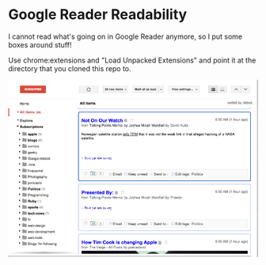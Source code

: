 Google Reader Readability
=========================

I cannot read what's going on in Google Reader anymore, so I put some
boxes around stuff!

Use chrome:extensions and "Load Unpacked Extensions" and point it at the
directory that you cloned this repo to.

![Screenshot](https://github.com/dpmcnevin/google_reader_readability/raw/master/screenshot.png)
